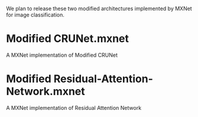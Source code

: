 We plan to release these two modified architectures implemented by MXNet for image classification. 

# Modified CRUNet.mxnet
A MXNet implementation of Modified CRUNet

# Modified Residual-Attention-Network.mxnet
A MXNet implementation of Residual Attention Network


